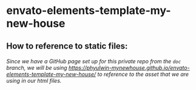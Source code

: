 # envato-elements-template-my-new-house

## How to reference to static files:
###### Since we have a GitHub page set up for this private repo from the ```doc``` branch, we will be using https://phyulwin-mynewhouse.github.io/envato-elements-template-my-new-house/ to reference to the asset that we are using in our html files. 
